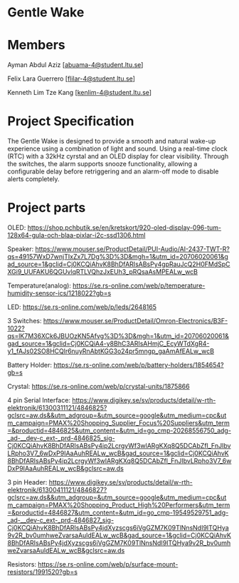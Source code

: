 # Gentle Wake


# Members

Ayman Abdul Aziz
[abuama-4@student.ltu.se]

Felix Lara Guerrero
[flilar-4@student.ltu.se]

Kenneth Lim Tze Kang
[kenlim-4@student.ltu.se]


# Project Specification
The Gentle Wake is designed to provide a smooth and natural wake-up experience using a combination of light and sound. Using a real-time clock (RTC) with a 32kHz cyrstal and an OLED display for clear visibility. Through the switches, the alarm supports snooze functionality, allowing a configurable delay before retriggering and an alarm-off mode to disable alerts completely.




# Project parts 
OLED: https://shop.pchbutik.se/en/kretskort/920-oled-display-096-tum-128x64-gula-och-blaa-pixlar-i2c-ssd1306.html

Speaker: 
https://www.mouser.se/ProductDetail/PUI-Audio/AI-2437-TWT-R?qs=49157WxD7wnjTIxZx7L7Dg%3D%3D&mgh=1&utm_id=20706020061&gad_source=1&gclid=Cj0KCQiAhvK8BhDfARIsABsPy4gpRauJcQ2H0FMdSpCXGi9_UUFAKU6QGUvlqRTLVQhzJxEUh3_pRQsaAsMPEALw_wcB 

Temperature(analog): https://se.rs-online.com/web/p/temperature-humidity-sensor-ics/1218022?gb=s

LED: https://se.rs-online.com/web/p/leds/2648165

3 Switches: 
https://www.mouser.se/ProductDetail/Omron-Electronics/B3F-1022?qs=lK7M36XCk6JBUOzKN5Afvg%3D%3D&mgh=1&utm_id=20706020061&gad_source=1&gclid=Cj0KCQiA4-y8BhC3ARIsAHmjC_EcyWTdXgR4-y1_fAJs02SO8HCQlr6nuyRnAbtKGG3o24pr5mngp_gaAmAfEALw_wcB

Battery Holder: https://se.rs-online.com/web/p/battery-holders/1854654?gb=s 

Crystal: https://se.rs-online.com/web/p/crystal-units/1875866 

4 pin Serial Interface: 
https://www.digikey.se/sv/products/detail/w-rth-elektronik/61300311121/4846825?gclsrc=aw.ds&&utm_adgroup=&utm_source=google&utm_medium=cpc&utm_campaign=PMAX%20Shopping_Supplier_Focus%20Suppliers&utm_term=&productid=4846825&utm_content=&utm_id=go_cmp-20268556750_adg-_ad-__dev-c_ext-_prd-4846825_sig-Cj0KCQiAhvK8BhDfARIsABsPy4ip2LcrgyWf3wlARgKXq8Q5DCAbZfl_FnJIbvLRpho3V7_6wDxP9IAaAuhREALw_wcB&gad_source=1&gclid=Cj0KCQiAhvK8BhDfARIsABsPy4ip2LcrgyWf3wlARgKXq8Q5DCAbZfl_FnJIbvLRpho3V7_6wDxP9IAaAuhREALw_wcB&gclsrc=aw.ds 

3 pin Header: 
https://www.digikey.se/sv/products/detail/w-rth-elektronik/61300411121/4846827?gclsrc=aw.ds&&utm_adgroup=&utm_source=google&utm_medium=cpc&utm_campaign=PMAX%20Shopping_Product_High%20Performers&utm_term=&productid=4846827&utm_content=&utm_id=go_cmp-19549529751_adg-_ad-__dev-c_ext-_prd-4846827_sig-Cj0KCQiAhvK8BhDfARIsABsPy4jdXyzscgs6iVgGZM7K09TlNnsNdI9ITQHya9v2R_bv0umhweZvarsaAuldEALw_wcB&gad_source=1&gclid=Cj0KCQiAhvK8BhDfARIsABsPy4jdXyzscgs6iVgGZM7K09TlNnsNdI9ITQHya9v2R_bv0umhweZvarsaAuldEALw_wcB&gclsrc=aw.ds 

Resistors: https://se.rs-online.com/web/p/surface-mount-resistors/1991520?gb=s

